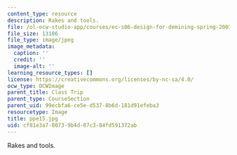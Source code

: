 ```yaml
---
content_type: resource
description: Rakes and tools.
file: /ol-ocw-studio-app/courses/ec-s06-design-for-demining-spring-2007/cf81e3a780739b4d87c384fd591372ab_ppe15.jpg
file_size: 13186
file_type: image/jpeg
image_metadata:
  caption: ''
  credit: ''
  image-alt: ''
learning_resource_types: []
license: https://creativecommons.org/licenses/by-nc-sa/4.0/
ocw_type: OCWImage
parent_title: Class Trip
parent_type: CourseSection
parent_uid: 99ecbfa6-ce5e-d537-8b6d-181d91efeba3
resourcetype: Image
title: ppe15.jpg
uid: cf81e3a7-8073-9b4d-87c3-84fd591372ab
---
```

Rakes and tools.